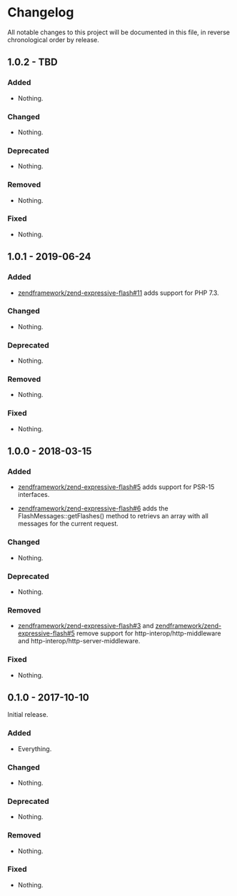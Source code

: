# Changelog

All notable changes to this project will be documented in this file, in reverse chronological order by release.

## 1.0.2 - TBD

### Added

- Nothing.

### Changed

- Nothing.

### Deprecated

- Nothing.

### Removed

- Nothing.

### Fixed

- Nothing.

## 1.0.1 - 2019-06-24

### Added

- [zendframework/zend-expressive-flash#11](https://github.com/zendframework/zend-expressive-flash/pull/11) adds support for PHP 7.3.

### Changed

- Nothing.

### Deprecated

- Nothing.

### Removed

- Nothing.

### Fixed

- Nothing.

## 1.0.0 - 2018-03-15

### Added

- [zendframework/zend-expressive-flash#5](https://github.com/zendframework/zend-expressive-flash/pull/5) adds
  support for PSR-15 interfaces.

- [zendframework/zend-expressive-flash#6](https://github.com/zendframework/zend-expressive-flash/pull/6) adds
  the FlashMessages::getFlashes() method to retrievs an array with all
  messages for the current request.

### Changed

- Nothing.

### Deprecated

- Nothing.

### Removed

- [zendframework/zend-expressive-flash#3](https://github.com/zendframework/zend-expressive-flash/pull/3) and
  [zendframework/zend-expressive-flash#5](https://github.com/zendframework/zend-expressive-flash/pull/5) remove
  support for http-interop/http-middleware and
  http-interop/http-server-middleware.

### Fixed

- Nothing.

## 0.1.0 - 2017-10-10

Initial release.

### Added

- Everything.

### Changed

- Nothing.

### Deprecated

- Nothing.

### Removed

- Nothing.

### Fixed

- Nothing.
